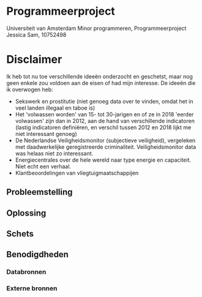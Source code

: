 # Programmeerproject

Universiteit van Amsterdam 
Minor programmeren, Programmeerproject
Jessica Sam, 10752498

# Disclaimer

Ik heb tot nu toe verschillende ideeën onderzocht en geschetst, maar nog geen enkele zou voldoen aan de eisen of had mijn interesse. De ideeën die ik overwogen heb:
- Sekswerk en prostitutie (niet genoeg data over te vinden, omdat het in veel landen illegaal en taboe is) 
- Het 'volwassen worden' van 15- tot 30-jarigen en of ze in 2018 'eerder volwassen' zijn dan in 2012, aan de hand van verschillende indicatoren (lastig indicatoren definiëren, en verschil tussen 2012 en 2018 lijkt me niet interessant genoeg) 
- De Nederlandse Veiligheidsmonitor (subjectieve veiligheid), vergeleken met daadwerkelijke geregistreerde criminaliteit. Veiligheidsmonitor data was helaas niet zo interessant. 
- Energiecentrales over de hele wereld naar type energie en capaciteit. Niet echt een verhaal. 
- Klantbeoordelingen van vliegtuigmaatschappijen 


## Probleemstelling



## Oplossing


## Schets



## Benodigdheden

### Databronnen

### Externe bronnen
